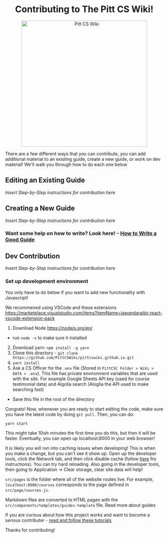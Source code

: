 <h1 align="center">Contributing to The Pitt CS Wiki!</h1>

<div align="center">
  <a href="https://pittcswiki.netlify.app/">
    <img src="src/images/logo.svg" alt="Pitt CS Wiki" width="400">
  </a>
  <br>
</div>


There are a few different ways that you can contribute, you can add additional material to an existing guide, create a new guide, or work on dev material! We'll walk you through how to do each one below

## Editing an Existing Guide

*Insert Step-by-Step instructions for contribution here*

## Creating a New Guide

*Insert Step-by-Step instructions for contribution here*

### Want some help on how to write? Look here! - [How to Write a Good Guide](how-to-write-a-good-guide.md)

## Dev Contribution

*Insert Step-by-Step instructions for contribution here*

### Set up development environment

You only have to do below if you want to add new functionality with Javascript!

We recommened using VSCode and these extensions https://marketplace.visualstudio.com/items?itemName=jawandarajbir.react-vscode-extension-pack

1. Download Node https://nodejs.org/en/
  - run `node -v` to make sure it installed
2. Download yarn: `npm install -g yarn`
3. Clone this directory - `git clone https://github.com/PittCSWiki/pittcswiki.github.io.git`
4. `yarn install`
5. Ask a CS Officer for the `.env` file (Stored in `PittCSC Folder > Wiki > DATA > .env`). This file has private environment variables that are
used with the site. For example
Google Sheets API key (used for course testimonial data) and Algolia search (Aloglia the API used to make searching fast)
  - Save this file in the root of the directory

Congrats! Now, whenever you are ready to start editing the code, make sure you have the latest code by doing `git pull`. Then,
you can do:

```
yarn start
```

This might take 10ish minutes the first time you do this, but then it will be faster. Eventually, you can open up localhost:8000 in your web browser!

It is likely you will run into caching issues when developing! This is when you make a change, but you can't see it show up. Open up the developer tools, click the Network tab, and then click disable cache (follow [here](https://stackoverflow.com/questions/5690269/disabling-chrome-cache-for-website-development) fro instructions). You can try hard reloading. Also going in the developer tools, then going to Application -> Clear storage, clear site data will help!

`src/pages` is the folder where all of the website routes live. For example, `localhost:8000/courses` corresponds to 
the page defined in `src/page/courses.js`. 

Markdown files are converted to HTML pages with the `src/components/templates/guides-template` file.  Read more about guides

If you are curious about how this project works and want to become a serious contributer - [read and follow these tutorials](https://www.gatsbyjs.org/tutorial/) 

Thanks for contributing!
